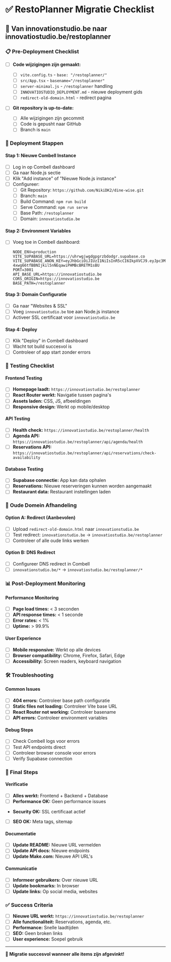 # ✅ RestoPlanner Migratie Checklist

## 🎯 Van innovationstudio.be naar innovatiostudio.be/restoplanner

### 📋 Pre-Deployment Checklist

- [ ] **Code wijzigingen zijn gemaakt:**

  - [ ] `vite.config.ts` - `base: "/restoplanner/"`
  - [ ] `src/App.tsx` - `basename="/restoplanner"`
  - [ ] `server-minimal.js` - `/restoplanner` handling
  - [ ] `INNOVATIOSTUDIO_DEPLOYMENT.md` - nieuwe deployment gids
  - [ ] `redirect-old-domain.html` - redirect pagina

- [ ] **Git repository is up-to-date:**
  - [ ] Alle wijzigingen zijn gecommit
  - [ ] Code is gepusht naar GitHub
  - [ ] Branch is `main`

### 🚀 Deployment Stappen

#### **Stap 1: Nieuwe Combell Instance**

- [ ] Log in op Combell dashboard
- [ ] Ga naar Node.js sectie
- [ ] Klik "Add instance" of "Nieuwe Node.js instance"
- [ ] Configureer:
  - [ ] Git Repository: `https://github.com/NikiDK2/dine-wise.git`
  - [ ] Branch: `main`
  - [ ] Build Command: `npm run build`
  - [ ] Serve Command: `npm run serve`
  - [ ] Base Path: `/restoplanner`
  - [ ] Domain: `innovatiostudio.be`

#### **Stap 2: Environment Variables**

- [ ] Voeg toe in Combell dashboard:
  ```env
  NODE_ENV=production
  VITE_SUPABASE_URL=https://uhrwgjwgdgpgrzbdodgr.supabase.co
  VITE_SUPABASE_ANON_KEY=eyJhbGciOiJIUzI1NiIsInR5cCI6IkpXVCJ9.eyJpc3MiOiJzdXBhYmFzZSIsInJlZiI6InVocndnandnZGdwZ3J6YmRvZGdyIiwicm9sZSI6ImFub24iLCJpYXQiOjE3NTM2MDk1MDgsImV4cCI6MjA2OTE4NTUwOH0.GrgI-4xwg66tfBBNIjkil5nNEqawiPHMBcBRETM1sBU
  PORT=3001
  API_BASE_URL=https://innovatiostudio.be
  CORS_ORIGIN=https://innovatiostudio.be
  BASE_PATH=/restoplanner
  ```

#### **Stap 3: Domain Configuratie**

- [ ] Ga naar "Websites & SSL"
- [ ] Voeg `innovatiostudio.be` toe aan Node.js instance
- [ ] Activeer SSL certificaat voor `innovatiostudio.be`

#### **Stap 4: Deploy**

- [ ] Klik "Deploy" in Combell dashboard
- [ ] Wacht tot build succesvol is
- [ ] Controleer of app start zonder errors

### 🧪 Testing Checklist

#### **Frontend Testing**

- [ ] **Homepage laadt:** `https://innovatiostudio.be/restoplanner`
- [ ] **React Router werkt:** Navigatie tussen pagina's
- [ ] **Assets laden:** CSS, JS, afbeeldingen
- [ ] **Responsive design:** Werkt op mobile/desktop

#### **API Testing**

- [ ] **Health check:** `https://innovatiostudio.be/restoplanner/health`
- [ ] **Agenda API:** `https://innovatiostudio.be/restoplanner/api/agenda/health`
- [ ] **Reservations API:** `https://innovatiostudio.be/restoplanner/api/reservations/check-availability`

#### **Database Testing**

- [ ] **Supabase connectie:** App kan data ophalen
- [ ] **Reservations:** Nieuwe reserveringen kunnen worden aangemaakt
- [ ] **Restaurant data:** Restaurant instellingen laden

### 🔄 Oude Domein Afhandeling

#### **Option A: Redirect (Aanbevolen)**

- [ ] Upload `redirect-old-domain.html` naar `innovationstudio.be`
- [ ] Test redirect: `innovationstudio.be` → `innovatiostudio.be/restoplanner`
- [ ] Controleer of alle oude links werken

#### **Option B: DNS Redirect**

- [ ] Configureer DNS redirect in Combell
- [ ] `innovationstudio.be/*` → `innovatiostudio.be/restoplanner/*`

### 📊 Post-Deployment Monitoring

#### **Performance Monitoring**

- [ ] **Page load times:** < 3 seconden
- [ ] **API response times:** < 1 seconde
- [ ] **Error rates:** < 1%
- [ ] **Uptime:** > 99.9%

#### **User Experience**

- [ ] **Mobile responsive:** Werkt op alle devices
- [ ] **Browser compatibility:** Chrome, Firefox, Safari, Edge
- [ ] **Accessibility:** Screen readers, keyboard navigation

### 🛠️ Troubleshooting

#### **Common Issues**

- [ ] **404 errors:** Controleer base path configuratie
- [ ] **Static files not loading:** Controleer Vite base URL
- [ ] **React Router not working:** Controleer basename
- [ ] **API errors:** Controleer environment variables

#### **Debug Steps**

- [ ] Check Combell logs voor errors
- [ ] Test API endpoints direct
- [ ] Controleer browser console voor errors
- [ ] Verify Supabase connection

### 🎉 Final Steps

#### **Verificatie**

- [ ] **Alles werkt:** Frontend + Backend + Database
- [ ] **Performance OK:** Geen performance issues
- **Security OK:** SSL certificaat actief
- [ ] **SEO OK:** Meta tags, sitemap

#### **Documentatie**

- [ ] **Update README:** Nieuwe URL vermelden
- [ ] **Update API docs:** Nieuwe endpoints
- [ ] **Update Make.com:** Nieuwe API URL's

#### **Communicatie**

- [ ] **Informeer gebruikers:** Over nieuwe URL
- [ ] **Update bookmarks:** In browser
- [ ] **Update links:** Op social media, websites

### ✅ Success Criteria

- [ ] **Nieuwe URL werkt:** `https://innovatiostudio.be/restoplanner`
- [ ] **Alle functionaliteit:** Reservations, agenda, etc.
- [ ] **Performance:** Snelle laadtijden
- [ ] **SEO:** Geen broken links
- [ ] **User experience:** Soepel gebruik

---

**🎉 Migratie succesvol wanneer alle items zijn afgevinkt!**
